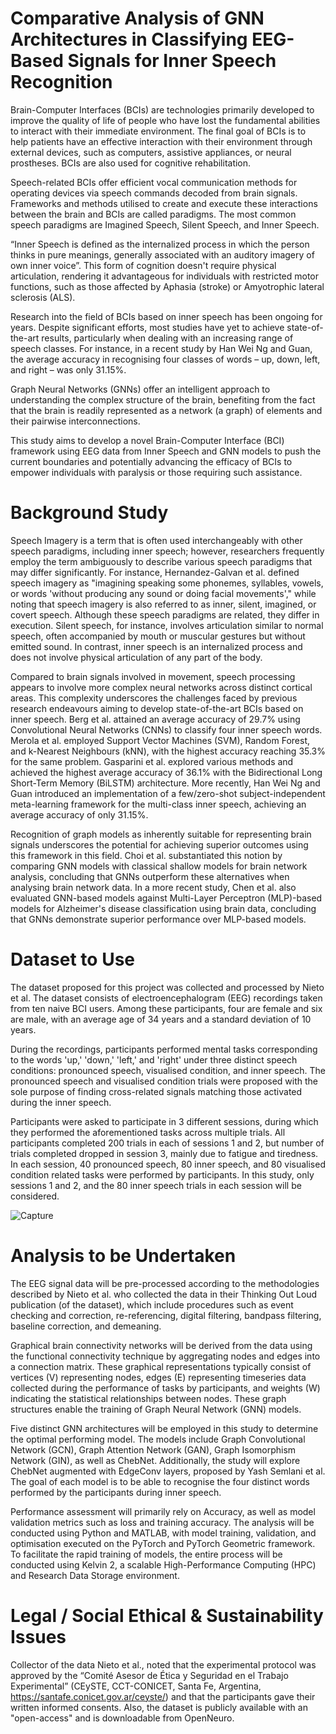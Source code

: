 # Comparative Analysis of GNN Architectures in Classifying EEG-Based Signals for Inner Speech Recognition

Brain-Computer Interfaces (BCIs) are technologies primarily developed to improve the quality of life of people who have lost the fundamental abilities to interact with their immediate environment. The final goal of BCIs is to help patients have an effective interaction with their environment through external devices, such as computers, assistive appliances, or neural prostheses. BCIs are also used for cognitive rehabilitation.

Speech-related BCIs offer efficient vocal communication methods for operating devices via speech commands decoded from brain signals. Frameworks and methods utilised to create and execute these interactions between the brain and BCIs are called paradigms. The most common speech paradigms are Imagined Speech, Silent Speech, and Inner Speech.

“Inner Speech is defined as the internalized process in which the person thinks in pure meanings, generally associated with an auditory imagery of own inner voice”. This form of cognition doesn't require physical articulation, rendering it advantageous for individuals with restricted motor functions, such as those affected by Aphasia (stroke) or Amyotrophic lateral sclerosis (ALS).

Research into the field of BCIs based on inner speech has been ongoing for years. Despite significant efforts, most studies have yet to achieve state-of-the-art results, particularly when dealing with an increasing range of speech classes. For instance, in a recent study by Han Wei Ng and Guan, the average accuracy in recognising four classes of words – up, down, left, and right – was only 31.15%.

Graph Neural Networks (GNNs) offer an intelligent approach to understanding the complex structure of the brain, benefiting from the fact that the brain is readily represented as a network (a graph) of elements and their pairwise interconnections.

This study aims to develop a novel Brain-Computer Interface (BCI) framework using EEG data from Inner Speech and GNN models to push the current boundaries and potentially advancing the efficacy of BCIs to empower individuals with paralysis or those requiring such assistance.

# Background Study

Speech Imagery is a term that is often used interchangeably with other speech paradigms, including inner speech; however, researchers frequently employ the term ambiguously to describe various speech paradigms that may differ significantly. For instance, Hernandez-Galvan et al. defined speech imagery as "imagining speaking some phonemes, syllables, vowels, or words 'without producing any sound or doing facial movements'," while noting that speech imagery is also referred to as inner, silent, imagined, or covert speech. Although these speech paradigms are related, they differ in execution. Silent speech, for instance, involves articulation similar to normal speech, often accompanied by mouth or muscular gestures but without emitted sound. In contrast, inner speech is an internalized process and does not involve physical articulation of any part of the body.

Compared to brain signals involved in movement, speech processing appears to involve more complex neural networks across distinct cortical areas. This complexity underscores the challenges faced by previous research endeavours aiming to develop state-of-the-art BCIs based on inner speech. Berg et al. attained an average accuracy of 29.7% using Convolutional Neural Networks (CNNs) to classify four inner speech words. Merola et al. employed Support Vector Machines (SVM), Random Forest, and k-Nearest Neighbours (kNN), with the highest accuracy reaching 35.3% for the same problem. Gasparini et al. explored various methods and achieved the highest average accuracy of 36.1% with the Bidirectional Long Short-Term Memory (BiLSTM) architecture. More recently, Han Wei Ng and Guan introduced an implementation of a few/zero-shot subject-independent meta-learning framework for the multi-class inner speech, achieving an average accuracy of only 31.15%.

Recognition of graph models as inherently suitable for representing brain signals underscores the potential for achieving superior outcomes using this framework in this field. Choi et al. substantiated this notion by comparing GNN models with classical shallow models for brain network analysis, concluding that GNNs outperform these alternatives when analysing brain network data. In a more recent study, Chen et al. also evaluated GNN-based models against Multi-Layer Perceptron (MLP)-based models for Alzheimer's disease classification using brain data, concluding that GNNs demonstrate superior performance over MLP-based models.

# Dataset to Use

The dataset proposed for this project was collected and processed by Nieto et al. The dataset consists of electroencephalogram (EEG) recordings taken from ten naive BCI users. Among these participants, four are female and six are male, with an average age of 34 years and a standard deviation of 10 years.

During the recordings, participants performed mental tasks corresponding to the words 'up,' 'down,' 'left,' and 'right' under three distinct speech conditions: pronounced speech, visualised condition, and inner speech. The pronounced speech and visualised condition trials were proposed with the sole purpose of finding cross-related signals matching those activated during the inner speech.

Participants were asked to participate in 3 different sessions, during which they performed the aforementioned tasks across multiple trials. All participants completed 200 trials in each of sessions 1 and 2, but number of trials completed dropped in session 3, mainly due to fatigue and tiredness. In each session, 40 pronounced speech, 80 inner speech, and 80 visualised condition related tasks were performed by participants. In this study, only sessions 1 and 2, and the 80 inner speech trials in each session will be considered.

![Capture](https://github.com/walerazaq/bci-eeg-gnns/assets/165695047/c8f2963d-88a7-42a0-accd-a1c32c8df97c)

# Analysis to be Undertaken

The EEG signal data will be pre-processed according to the methodologies described by Nieto et al. who collected the data in their Thinking Out Loud publication (of the dataset), which include procedures such as event checking and correction, re-referencing, digital filtering, bandpass filtering, baseline correction, and demeaning.

Graphical brain connectivity networks will be derived from the data using the functional connectivity technique by aggregating nodes and edges into a connection matrix. These graphical representations typically consist of vertices (V) representing nodes, edges (E) representing timeseries data collected during the performance of tasks by participants, and weights (W) indicating the statistical relationships between nodes. These graph structures enable the training of Graph Neural Network (GNN) models.

Five distinct GNN architectures will be employed in this study to determine the optimal performing model. The models include Graph Convolutional Network (GCN), Graph Attention Network (GAN), Graph Isomorphism Network (GIN), as well as ChebNet. Additionally, the study will explore ChebNet augmented with EdgeConv layers, proposed by Yash Semlani et al. The goal of each model is to be able to recognise the four distinct words performed by the participants during inner speech.

Performance assessment will primarily rely on Accuracy, as well as model validation metrics such as loss and training accuracy. The analysis will be conducted using Python and MATLAB, with model training, validation, and optimisation executed on the PyTorch and PyTorch Geometric framework. To facilitate the rapid training of models, the entire process will be conducted using Kelvin 2, a scalable High-Performance Computing (HPC) and Research Data Storage environment.

# Legal / Social Ethical & Sustainability Issues

Collector of the data Nieto et al., noted that the experimental protocol was approved by the “Comité Asesor de Ética y Seguridad en el Trabajo Experimental” (CEySTE, CCT-CONICET, Santa Fe, Argentina, https://santafe.conicet.gov.ar/ceyste/) and that the participants gave their written informed consents. Also, the dataset is publicly available with an "open-access" and is downloadable from OpenNeuro.
